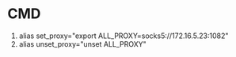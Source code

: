 # CMD
1. alias set_proxy="export ALL_PROXY=socks5://172.16.5.23:1082" 
2. alias unset_proxy="unset ALL_PROXY"
